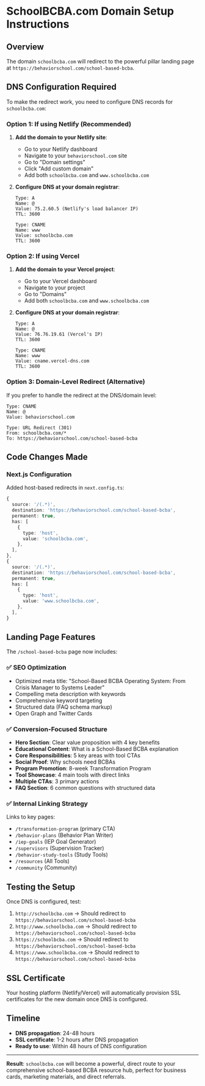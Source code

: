 # SchoolBCBA.com Domain Setup Instructions

## Overview
The domain `schoolbcba.com` will redirect to the powerful pillar landing page at `https://behaviorschool.com/school-based-bcba`.

## DNS Configuration Required

To make the redirect work, you need to configure DNS records for `schoolbcba.com`:

### Option 1: If using Netlify (Recommended)
1. **Add the domain to your Netlify site**:
   - Go to your Netlify dashboard
   - Navigate to your `behaviorschool.com` site
   - Go to "Domain settings"
   - Click "Add custom domain"
   - Add both `schoolbcba.com` and `www.schoolbcba.com`

2. **Configure DNS at your domain registrar**:
   ```
   Type: A
   Name: @
   Value: 75.2.60.5 (Netlify's load balancer IP)
   TTL: 3600

   Type: CNAME
   Name: www
   Value: schoolbcba.com
   TTL: 3600
   ```

### Option 2: If using Vercel
1. **Add the domain to your Vercel project**:
   - Go to your Vercel dashboard
   - Navigate to your project
   - Go to "Domains"
   - Add both `schoolbcba.com` and `www.schoolbcba.com`

2. **Configure DNS at your domain registrar**:
   ```
   Type: A
   Name: @
   Value: 76.76.19.61 (Vercel's IP)
   TTL: 3600

   Type: CNAME
   Name: www
   Value: cname.vercel-dns.com
   TTL: 3600
   ```

### Option 3: Domain-Level Redirect (Alternative)
If you prefer to handle the redirect at the DNS/domain level:
```
Type: CNAME
Name: @
Value: behaviorschool.com

Type: URL Redirect (301)
From: schoolbcba.com/*
To: https://behaviorschool.com/school-based-bcba
```

## Code Changes Made

### Next.js Configuration
Added host-based redirects in `next.config.ts`:
```typescript
{
  source: '/(.*)',
  destination: 'https://behaviorschool.com/school-based-bcba',
  permanent: true,
  has: [
    {
      type: 'host',
      value: 'schoolbcba.com',
    },
  ],
},
{
  source: '/(.*)',
  destination: 'https://behaviorschool.com/school-based-bcba',
  permanent: true,
  has: [
    {
      type: 'host',
      value: 'www.schoolbcba.com',
    },
  ],
}
```

## Landing Page Features

The `/school-based-bcba` page now includes:

### ✅ SEO Optimization
- Optimized meta title: "School-Based BCBA Operating System: From Crisis Manager to Systems Leader"
- Compelling meta description with keywords
- Comprehensive keyword targeting
- Structured data (FAQ schema markup)
- Open Graph and Twitter Cards

### ✅ Conversion-Focused Structure
- **Hero Section**: Clear value proposition with 4 key benefits
- **Educational Content**: What is a School-Based BCBA explanation
- **Core Responsibilities**: 5 key areas with tool CTAs
- **Social Proof**: Why schools need BCBAs
- **Program Promotion**: 8-week Transformation Program
- **Tool Showcase**: 4 main tools with direct links
- **Multiple CTAs**: 3 primary actions
- **FAQ Section**: 6 common questions with structured data

### ✅ Internal Linking Strategy
Links to key pages:
- `/transformation-program` (primary CTA)
- `/behavior-plans` (Behavior Plan Writer)
- `/iep-goals` (IEP Goal Generator)
- `/supervisors` (Supervision Tracker)
- `/behavior-study-tools` (Study Tools)
- `/resources` (All Tools)
- `/community` (Community)

## Testing the Setup

Once DNS is configured, test:
1. `http://schoolbcba.com` → Should redirect to `https://behaviorschool.com/school-based-bcba`
2. `http://www.schoolbcba.com` → Should redirect to `https://behaviorschool.com/school-based-bcba`
3. `https://schoolbcba.com` → Should redirect to `https://behaviorschool.com/school-based-bcba`
4. `https://www.schoolbcba.com` → Should redirect to `https://behaviorschool.com/school-based-bcba`

## SSL Certificate

Your hosting platform (Netlify/Vercel) will automatically provision SSL certificates for the new domain once DNS is configured.

## Timeline

- **DNS propagation**: 24-48 hours
- **SSL certificate**: 1-2 hours after DNS propagation
- **Ready to use**: Within 48 hours of DNS configuration

---

**Result**: `schoolbcba.com` will become a powerful, direct route to your comprehensive school-based BCBA resource hub, perfect for business cards, marketing materials, and direct referrals.